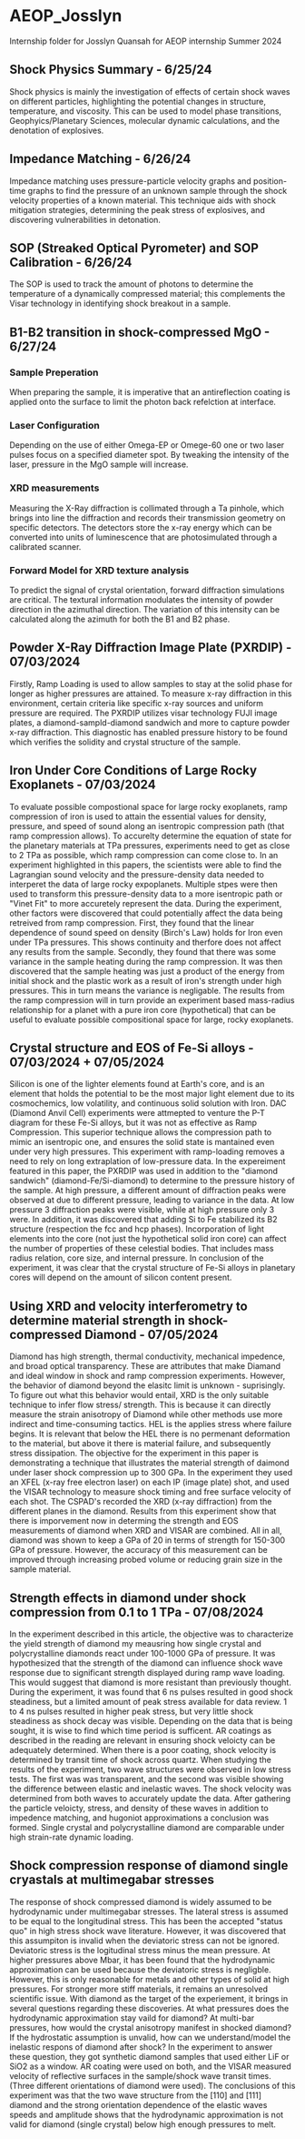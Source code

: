 # AEOP_Josslyn
Internship folder for Josslyn Quansah for AEOP internship Summer 2024
##  Shock Physics Summary - 6/25/24
  
Shock physics is mainly the investigation of effects of certain shock waves on different particles, highlighting the potential changes in structure, temperature, and viscosity. This can be used to model phase transitions, Geophyics/Planetary Sciences, molecular dynamic calculations, and the denotation of explosives. 

## Impedance Matching - 6/26/24
  
Impedance matching uses pressure-particle velocity graphs and position-time graphs to find the pressure of an unknown sample through the shock velocity properties of a known material. This technique aids with shock mitigation strategies, determining the peak stress of explosives, and discovering vulnerabilities in detonation.

## SOP (Streaked Optical Pyrometer) and SOP Calibration - 6/26/24
  
The SOP is used to track the amount of photons to determine the temperature of a dynamically compressed material; this complements the Visar technology in identifying shock breakout in a sample. 

## B1-B2 transition in shock-compressed MgO - 6/27/24

### Sample Preperation 
  
When preparing the sample, it is imperative that an antireflection coating is applied onto the surface to limit the photon back refelction at interface. 

### Laser Configuration
  
Depending on the use of either Omega-EP or Omege-60 one or two laser pulses focus on a specified diameter spot. By tweaking the intensity of the laser, pressure in the MgO sample will increase. 

### XRD measurements
  
Measuring the X-Ray diffraction is collimated through a Ta pinhole, which brings into line the diffraction and records their transmission geometry on specific detectors. The detectors store the x-ray energy which can be converted into units of luminescence that are photosimulated through a calibrated scanner. 

### Forward Model for XRD texture analysis
  
To predict the signal of crystal orientation, forward diffraction simulations are critical. The textural information modulates the intensity of powder direction in the azimuthal direction. The variation of this intensity can be calculated along the azimuth for both the B1 and B2 phase. 

## Powder X-Ray Diffraction Image Plate (PXRDIP) - 07/03/2024

Firstly, Ramp Loading is used to allow samples to stay at the solid phase for longer as higher pressures are attained. To measure x-ray diffraction in this environment, certain criteria like specific x-ray sources and uniform pressure are required. The PXRDIP utilizes visar technology FUJI image plates, a diamond-sampld-diamond sandwich and more to capture powder x-ray diffraction. This diagnostic has enabled pressure history to be found which verifies the solidity and crystal structure of the sample. 

## Iron Under Core Conditions of Large Rocky Exoplanets - 07/03/2024

To evaluate possible compostional space for large rocky exoplanets, ramp compression of iron is used to attain the essential values for density, pressure, and speed of sound along an isentropic compression path (that ramp compression allows). To accurelty determine the equation of state for the planetary materials at TPa pressures, experiments need to get as close to 2 TPa as possible, which ramp compression can come close to. In an experiment highlighted in this papers, the scientists were able to find the Lagrangian sound velocity and the pressure-density data needed to interperet the data of large rocky expoplanets. Multiple stpes were then used to transform this pressure-density data to a more isentropic path or "Vinet Fit" to more accuretely represent the data. During the experiment, other factors were discovered that could potentially affect the data being retreived from ramp compression. First, they found that the linear dependence of sound speed on density (Birch's Law) holds for Iron even under TPa pressures. This shows continuity and therfore does not affect any results from the sample. Secondly, they found that there was some variance in the sample heating during the ramp compression. It was then discovered that the sample heating was just a product of the energy from initial shock and the plastic work as a result of iron's strength under high pressures. This in turn means the variance is negligable. The results from the ramp compression will in turn provide an experiment based mass-radius relationship for a planet with a pure iron core (hypothetical) that can be useful to evaluate possible compositional space for large, rocky exoplanets.

## Crystal structure and EOS of Fe-Si alloys - 07/03/2024 + 07/05/2024

Silicon is one of the lighter elements found at Earth's core, and is an element that holds the potential to be the most major light element due to its cosmochemics, low volatility, and continuous solid solution with Iron. DAC (Diamond Anvil Cell) experiments were attmepted to venture the P-T diagram for these Fe-Si alloys, but it was not as effective as Ramp Compression. This superior technique allows the compression path to mimic an isentropic one, and ensures the solid state is mantained even under very high pressures. This experiment with ramp-loading removes a need to rely on long extraplation of low-pressure data. In the expereiment featured in this paper, the PXRDIP was used in addition to the "diamond sandwich" (diamond-Fe/Si-diamond) to determine to the pressure history of the sample. At high pressure, a different amount of diffraction peaks were observed at due to different pressure, leading to variance in the data. At low pressure 3 diffraction peaks were visible, while at high pressure only 3 were. In addition, it was discovered that adding Si to Fe stabilized its B2 structure (respection the fcc and hcp phases). 
Incorporation of light elements into the core (not just the hypothetical solid iron core) can affect the number of properties of these celestial bodies. That includes mass radius relation, core size, and internal pressure. In conclusion of the experiment, it was clear that the crystal structure of Fe-Si alloys in planetary cores will depend on the amount of silicon content present. 

## Using XRD and velocity interferometry to determine material strength in shock-compressed Diamond - 07/05/2024

Diamond has high strength, thermal conductivity, mechanical impedence, and broad optical transparency. These are attributes that make Diamand and ideal window in shock and ramp compression experiments. However, the behavior of diamond beyond the elasitc limit is unknown - suprisingly. To figure out what this behavior would entail, XRD is the only suitable technique to infer flow stress/ strength. This is because it can directly measure the strain anisotropy of Diamond while other methods use more indirect and time-consuming tactics. HEL is the applies stress where failure begins. It is relevant that below the HEL there is no permenant deformation to the material, but above it there is material failure, and subsequently stress dissipation. The objective for the experiment in this paper is demonstrating a technique that illustrates the material strength of daimond under laser shock compression up to 300 GPa. In the experiment they used an XFEL (x-ray free electron laser) on each IP (image plate) shot, and used the VISAR technology to measure shock timing and free surface velocity of each shot. The CSPAD's recorded the XRD (x-ray diffraction) from the different planes in the diamond. Results from this experiment show that there is imporvement now in determing the strength and EOS measurements of diamond when XRD and VISAR are combined. All in all, diamond was shown to keep a GPa of 20 in terms of strength for 150-300 GPa of pressure. However, the accuracy of this measurement can be improved through increasing probed volume or reducing grain size in the sample material. 

## Strength effects in diamond under shock compression from 0.1 to 1 TPa - 07/08/2024

In the experiment described in this article, the objective was to characterize the yield strength of diamond my meausring how single crystal and polycrystalline diamonds react under 100-1000 GPa of pressure. It was hypothesized that the strength of the diamond can influence shock wave response due to significant strength displayed during ramp wave loading. This would suggest that diamond is more resistant than previously thought. During the experiment, it was found that 6 ns pulses resulted in good shock steadiness, but a limited amount of peak stress available for data review. 1 to 4 ns pulses resulted in higher peak stress, but very little shock steadiness as shock decay was visible. Depending on the data that is being sought, it is wise to find which time period is sufficent. AR coatings as described in the reading are relevant in ensuring shock veloicty can be adequately determined. When there is a poor coating, shock velocity is determined by transit time of shock across quartz. When studying the results of the experiment, two wave structures were observed in low stress tests. The first was was transparent, and the second was visible showing the difference between elastic and inelastic waves. The shock velocity was determined from both waves to accurately update the data. After gathering the particle veloicty, stress, and density of these waves in addition to impedence matching, and hugoniot approximations a conclusion was formed. Single crystal and polycrystalline diamond are comparable under high strain-rate dynamic loading. 

## Shock compression response of diamond single cryastals at multimegabar stresses

The response of shock compressed diamond is widely assumed to be hydrodynamic under multimegabar stresses. The lateral stress is assumed to be equal to the longitudinal stress. This has been the accepted "status quo" in high stress shock wave literature. However, it was discovered that this assumpiton is invalid when the deviatoric stress can not be ignored. Deviatoric stress is the logitudinal stress minus the mean pressure. At higher pressures above Mbar, it has been found that the hydrodynamic approximation can be used because the deviatoric stress is negligble. However, this is only reasonable for metals and other types of solid at high pressures. For stronger more stiff materials, it remains an unresolved scientific issue. With diamond as the target of the experiement, it brings in several questions regarding these discoveries. At what pressures does the hydrodynamic approximation stay vaild for diamond? At multi-bar pressures, how would the crystal anisotropy manifest in shocked diamond? If the hydrostatic assumption is unvalid, how can we understand/model the inelastic respons of diamond after shock? In the experiment to answer these question, they got synthetic diamond samples that used either LiF or SiO2 as a window. AR coating were used on both, and the VISAR measured velocity of reflective surfaces in the sample/shock wave transit times. (Three different orientations of diamond were used). The conclusions of this experiment was that the two wave structure from the [110] and [111] diamond and the strong orientation dependence of the elastic waves speeds and amplitude shows that the hydrodynamic approximation is not valid for diamond (single crystal) below high enough pressures to melt.
